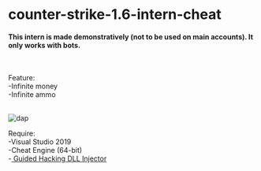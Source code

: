 # counter-strike-1.6-intern-cheat

<h4>This intern is made demonstratively (not to be used on main accounts). It only works with bots.</h4><br>

Feature: <br>
  -Infinite money <br>
  -Infinite ammo <br>
  <br>
  
  ![dap](https://user-images.githubusercontent.com/36111719/128072067-109f250f-5950-4b0d-be7b-84c5ec4a06d4.PNG)
 

Require: <br>
  -Visual Studio 2019 <br>
  -Cheat Engine (64-bit) <br>
  -<a href="https://guidedhacking.com/resources/guided-hacking-dll-injector.4/"> Guided Hacking DLL Injector <br>
